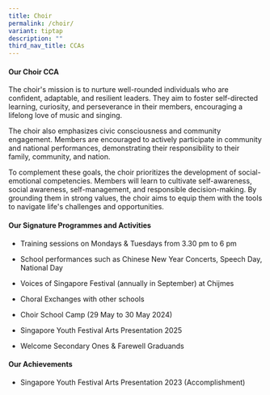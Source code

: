 ```yaml
---
title: Choir
permalink: /choir/
variant: tiptap
description: ""
third_nav_title: CCAs
---
```

<h4><strong>Our Choir CCA</strong></h4>
<p>The choir's mission is to nurture well-rounded individuals who are confident,
adaptable, and resilient leaders. They aim to foster self-directed learning,
curiosity, and perseverance in their members, encouraging a lifelong love
of music and singing.</p>
<p>The choir also emphasizes civic consciousness and community engagement.
Members are encouraged to actively participate in community and national
performances, demonstrating their responsibility to their family, community,
and nation.</p>
<p>To complement these goals, the choir prioritizes the development of social-emotional
competencies. Members will learn to cultivate self-awareness, social awareness,
self-management, and responsible decision-making. By grounding them in
strong values, the choir aims to equip them with the tools to navigate
life's challenges and opportunities.</p>
<h4><strong>Our Signature Programmes and Activities</strong></h4>
<ul data-tight="true" class="tight">
<li>
<p>Training sessions on Mondays &amp; Tuesdays from 3.30 pm to 6 pm</p>
</li>
<li>
<p>School performances such as Chinese New Year Concerts, Speech Day, National
Day</p>
</li>
<li>
<p>Voices of Singapore Festival (annually in September) at Chijmes</p>
</li>
<li>
<p>Choral Exchanges with other schools</p>
</li>
<li>
<p>Choir School Camp (29 May to 30 May 2024)</p>
</li>
<li>
<p>Singapore Youth Festival Arts Presentation 2025</p>
</li>
<li>
<p>Welcome Secondary Ones &amp; Farewell Graduands</p>
</li>
</ul>
<h4><strong>Our Achievements</strong></h4>
<ul data-tight="true" class="tight">
<li>
<p>Singapore Youth Festival Arts Presentation 2023 (Accomplishment)</p>
</li>
</ul>
<p></p>